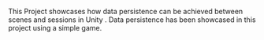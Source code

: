 This Project showcases how data persistence can be achieved between scenes and sessions in Unity .
Data persistence has been showcased in this project using a simple game.
